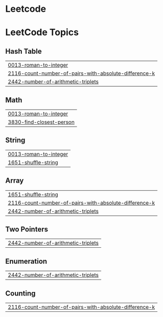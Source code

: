 # Leetcode
<!---LeetCode Topics Start-->
# LeetCode Topics
## Hash Table
|  |
| ------- |
| [0013-roman-to-integer](https://github.com/dhanushkadiyapu/Leetcode/tree/master/0013-roman-to-integer) |
| [2116-count-number-of-pairs-with-absolute-difference-k](https://github.com/dhanushkadiyapu/Leetcode/tree/master/2116-count-number-of-pairs-with-absolute-difference-k) |
| [2442-number-of-arithmetic-triplets](https://github.com/dhanushkadiyapu/Leetcode/tree/master/2442-number-of-arithmetic-triplets) |
## Math
|  |
| ------- |
| [0013-roman-to-integer](https://github.com/dhanushkadiyapu/Leetcode/tree/master/0013-roman-to-integer) |
| [3830-find-closest-person](https://github.com/dhanushkadiyapu/Leetcode/tree/master/3830-find-closest-person) |
## String
|  |
| ------- |
| [0013-roman-to-integer](https://github.com/dhanushkadiyapu/Leetcode/tree/master/0013-roman-to-integer) |
| [1651-shuffle-string](https://github.com/dhanushkadiyapu/Leetcode/tree/master/1651-shuffle-string) |
## Array
|  |
| ------- |
| [1651-shuffle-string](https://github.com/dhanushkadiyapu/Leetcode/tree/master/1651-shuffle-string) |
| [2116-count-number-of-pairs-with-absolute-difference-k](https://github.com/dhanushkadiyapu/Leetcode/tree/master/2116-count-number-of-pairs-with-absolute-difference-k) |
| [2442-number-of-arithmetic-triplets](https://github.com/dhanushkadiyapu/Leetcode/tree/master/2442-number-of-arithmetic-triplets) |
## Two Pointers
|  |
| ------- |
| [2442-number-of-arithmetic-triplets](https://github.com/dhanushkadiyapu/Leetcode/tree/master/2442-number-of-arithmetic-triplets) |
## Enumeration
|  |
| ------- |
| [2442-number-of-arithmetic-triplets](https://github.com/dhanushkadiyapu/Leetcode/tree/master/2442-number-of-arithmetic-triplets) |
## Counting
|  |
| ------- |
| [2116-count-number-of-pairs-with-absolute-difference-k](https://github.com/dhanushkadiyapu/Leetcode/tree/master/2116-count-number-of-pairs-with-absolute-difference-k) |
<!---LeetCode Topics End-->